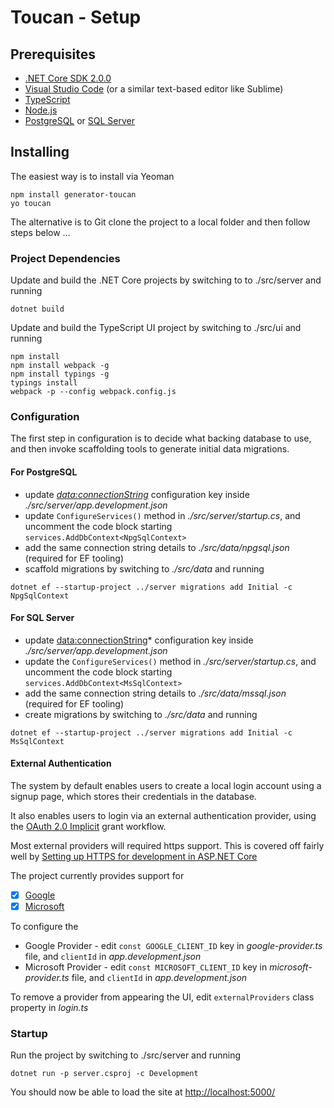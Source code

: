 # Toucan - Setup

## Prerequisites

* [.NET Core SDK 2.0.0](https://www.microsoft.com/net/core/#windowscmd)
* [Visual Studio Code](https://code.visualstudio.com/download/) (or a similar text-based editor like Sublime)
* [TypeScript](https://www.typescriptlang.org/)
* [Node.js](https://nodejs.org/en/)
* [PostgreSQL](https://www.postgresql.org/) or [SQL Server](https://www.microsoft.com/en-us/sql-server/sql-server-downloads)

## Installing

The easiest way is to install via Yeoman

```DOS
npm install generator-toucan
yo toucan
```

The alternative is to Git clone the project to a local folder and then follow steps below ...


### Project Dependencies

Update and build the .NET Core projects by switching to to ./src/server and running

```DOS
dotnet build
```

Update and build the TypeScript UI project by switching to ./src/ui and running

```DOS
npm install
npm install webpack -g
npm install typings -g
typings install
webpack -p --config webpack.config.js
```

### Configuration

The first step in configuration is to decide what backing database to use, and then invoke scaffolding tools to generate initial data migrations.

#### For PostgreSQL

* update *<data:connectionString>* configuration key inside *./src/server/app.development.json*
* update `ConfigureServices()` method in *./src/server/startup.cs*, and uncomment the code block starting `services.AddDbContext<NpgSqlContext>`
* add the same connection string details to *./src/data/npgsql.json* (required for EF tooling)
* scaffold migrations by switching to *./src/data* and running
```DOS
dotnet ef --startup-project ../server migrations add Initial -c NpgSqlContext
```

#### For SQL Server

* update <data:connectionString>* configuration key inside *./src/server/app.development.json*
* update the `ConfigureServices()` method in *./src/server/startup.cs*, and uncomment the code block starting `services.AddDbContext<MsSqlContext>`
* add the same connection string details to *./src/data/mssql.json* (required for EF tooling)
* create migrations by switching to *./src/data* and running
```DOS
dotnet ef --startup-project ../server migrations add Initial -c MsSqlContext
```

#### External Authentication

The system by default enables users to create a local login account using a signup page, which stores their credentials in the database.

It also enables users to login via an external authentication provider, using the [OAuth 2.0 Implicit](https://tools.ietf.org/html/rfc6749#section-1.3.2) grant workflow.

Most external providers will required https support. This is covered off fairly well by [Setting up HTTPS for development in ASP.NET Core](https://docs.microsoft.com/en-us/aspnet/core/security/https)

The project currently provides support for

- [X] [Google](https://developers.google.com/identity/protocols/OAuth2UserAgent)
- [X] [Microsoft](https://msdn.microsoft.com/en-us/library/hh243647.aspx)

To configure the

* Google Provider - edit `const GOOGLE_CLIENT_ID` key in *google-provider.ts* file, and `clientId` in *app.development.json*
* Microsoft Provider - edit `const MICROSOFT_CLIENT_ID` key in *microsoft-provider.ts* file, and `clientId` in *app.development.json*

To remove a provider from appearing the UI, edit `externalProviders` class property in *login.ts*

### Startup
Run the project by switching to ./src/server and running

```DOS
dotnet run -p server.csproj -c Development
```
You should now be able to load the site at [http://localhost:5000/](http://localhost:5000/) 
